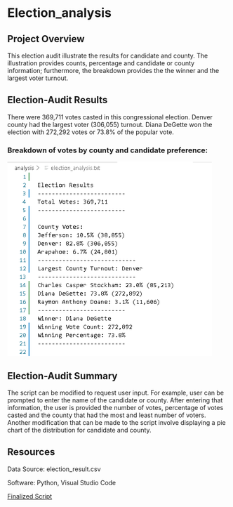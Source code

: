 # Election_analysis
## Project Overview
This election audit illustrate the results for candidate and county. The illustration provides counts, percentage and candidate or county information; furthermore, the breakdown provides the the winner and the largest voter turnout. 

## Election-Audit Results
There were 369,711 votes casted in this congressional election.
Denver county had the largest voter (306,055) turnout. 
Diana DeGette won the election with 272,292 votes or 73.8% of the popular vote. 

### Breakdown of votes by county and candidate preference:
<img src = 'https://github.com/osbornej-tech/Election_analysis/blob/main/resources/text_screenshot.png'>


## Election-Audit Summary
The script can be modified to request user input. For example, user can be prompted to enter the name of the candidate or county. After entering that information, the user is provided the number of votes, percentage of votes casted and the county that had the most and least number of voters. 
Another modification that can be made to the script involve displaying a pie chart of the distribution for candidate and county.

## Resources
Data Source: election_result.csv

Software: Python, Visual Studio Code

[Finalized Script](https://github.com/osbornej-tech/Election_analysis/blob/main/PyPoll_Challenge.py)
